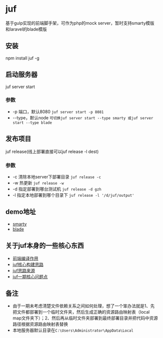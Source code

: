 # juf
基于gulp实现的前端脚手架，可作为php的mock server，暂时支持smarty模版和laravel的blade模版

## 安装
npm install juf -g

## 启动服务器
juf server start

### 参数
 - -p 端口，默认8080              `juf server start -p 8081`
 - --type，默认node               `可切换juf server start --type smarty 或juf server start --type blade`

## 发布项目
 juf release(线上部署直接可以juf release -l dest)
 
### 参数
 - -c 清除本地server下部署目录    `juf release -c`
 - -w 热更新                      `juf release -w`
 - -d 指定部署到哪台测试机        `juf release -d gzh`
 - -l 指定本地部署到哪个目录下    `juf release -l '/d/juf/output'`

## demo地址
 - [smarty](https://github.com/allengzh/juf-smarty-demo)
 - [blade](https://github.com/allengzh/juf-blade-demo)

## 关于juf本身的一些核心东西
 - [前端编译作用](img/前端编译作用.png)
 - [juf核心构建思路](img/juf.png)
 - [juf思路来源](img/juf思路来源.png)
 - [juf一期核心问题点](img/juf一期核心问题点.png)

## 备注
 - 由于一期未考虑清楚文件依赖关系之间如何处理，想了一个笨办法就是1、先把文件都部署到一个临时文件夹，然后生成正确的资源路由映射表（local map文件夹下）；2、然后再从临时文件夹部署到最终部署目录并把代码中资源路径根据资源路由映射表替换
 - 本地服务器默认目录在`C:\Users\Administrator\AppData\Local`